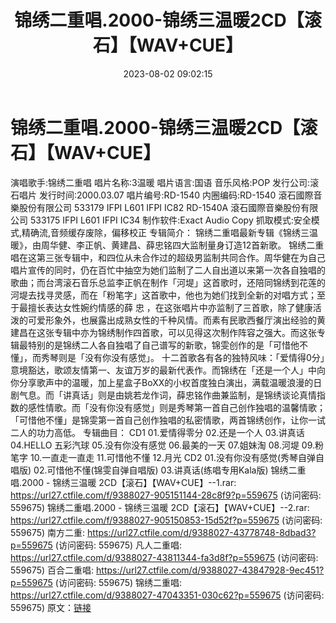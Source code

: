 ﻿---
title: 锦绣二重唱.2000-锦绣三温暖2CD【滚石】【WAV+CUE】
date: 2023-08-02 09:02:15
categories: WAV车载音乐、镜像
tags: 华语中文
---
# 锦绣二重唱.2000-锦绣三温暖2CD【滚石】【WAV+CUE】

演唱歌手:锦绣二重唱
唱片名称:3温暖
唱片语言:国语
音乐风格:POP
发行公司:滚石唱片
发行时间:2000.03.07
唱片编号:RD-1540
内圈编码:RD-1540 滾石國際音樂股份有限公司 533179 IFPI L601 IFPI IC82
RD-1540A 滾石國際音樂股份有限公司 533175 IFPI L601 IFPI IC34
制作软件:Exact Audio Copy
抓取模式:安全模式,精确流,音频缓存废除，偏移校正
专辑简介：
锦绣二重唱最新专辑《锦绣三温暖》，由周华健、李正帆、黄建昌、薛忠铭四大监制量身订造12首新歌。
锦绣二重唱在这第三张专辑中，和四位从未合作过的超级男监制共同合作。周华健在为自己唱片宣传的同时，仍在百忙中抽空为她们监制了二人自出道以来第一次各自独唱的歌曲；而台湾滚石音乐总监李正帆在制作「河堤」这首歌时，还陪同锦绣到花莲的河堤去找寻灵感，而在「粉笔字」这首歌中，他也为她们找到全新的对唱方式；至于最擅长表达女性婉约情感的薛
忠
，在这张唱片中亦监制了三首歌，除了健康活泼的可爱形象外，也展露出成熟女性的千种风情。而素有民歌西餐厅演出经验的黄建昌在这张专辑中亦为锦绣制作四首歌，可以见得这次制作阵容之强大。而这张专辑最特别的是锦绣二人各自独唱了自己谱写的新歌，锦雯创作的是「可惜他不懂」，而秀琴则是「没有你没有感觉」。
十二首歌各有各的独特风味：「爱情得0分」意境豁达，歌颂友情第一、友谊万岁的最新代表作。而锦绣在「还是一个人」中向你分享歌声中的温暖，加上星盒子BoXX的小权首度独白演出，满载温暖浪漫的日剧气息。而「讲真话」则是由姚若龙作词，薛忠铭作曲兼监制，是锦绣谈论真情指数的感性情歌。而「没有你没有感觉」则是秀琴第一首自己创作独唱的温馨情歌；「可惜他不懂」是锦雯第一首自己创作独唱的私密情歌，两首锦绣创作，让你一试二人的功力高低。
专辑曲目：
CD1
01.爱情得零分
02.还是一个人
03.讲真话
04.HELLO 五彩汽球
05.没有你没有感觉
06.最美的一天
07.姐妹淘
08.河堤
09.粉笔字
10.一直走一直走
11.可惜他不懂
12.月光
CD2
01.没有你没有感觉(秀琴自弹自唱版)
02.可惜他不懂(锦雯自弹自唱版)
03.讲真话(练唱专用Kala版)
锦绣二重唱.2000 - 锦绣三温暖 2CD【滚石】【WAV+CUE】--1.rar: https://url27.ctfile.com/f/9388027-905151144-28c8f9?p=559675
(访问密码: 559675)
锦绣二重唱.2000 - 锦绣三温暖 2CD【滚石】【WAV+CUE】--2.rar: https://url27.ctfile.com/f/9388027-905150853-15d52f?p=559675
(访问密码: 559675)
南方二重: https://url27.ctfile.com/d/9388027-43778748-8dbad3?p=559675
(访问密码: 559675)
凡人二重唱: https://url27.ctfile.com/d/9388027-43811344-fa3d8f?p=559675
(访问密码: 559675)
百合二重唱: https://url27.ctfile.com/d/9388027-43847928-9ec451?p=559675
(访问密码: 559675)
锦绣二重唱: https://url27.ctfile.com/d/9388027-47043351-030c62?p=559675
(访问密码: 559675)
原文：[链接](https://blog.sina.com.cn/s/blog_1647c7e76010312xt.html)